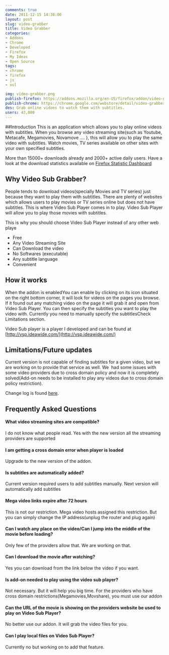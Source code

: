 ```yaml
---
comments: true
date: 2011-12-15 14:38:00
layout: post
slug: video-grabber
title: Video Grabber
categories:
- Addons
- Chrome
- Developed
- Firefox
- My Ideas
- Open Source
tags:
- chrome
- firefox
- js
- xul

img: video-grabber.png
publish-firefox: https://addons.mozilla.org/en-US/firefox/addon/video-grabber/
publish-chrome: https://chrome.google.com/webstore/detail/video-grabber/keinlcafjoaeegnnbmokjfbkkgfmpljh
des: Grab online vidoes to watch them with subtitles.
users: 43,000
---
```


##Introduction
This is an application which allows you to play online videos with subtitles. When you browse any video streaming site(such as Youtube, Metacafe, Megamovies, Novamove …. ), this will allow you to play the same video with subtitles. Watch movies, TV series available on other sites with your own specified subtitles.

<div class="alert alert-info">
More than 15000+ downloads already and 2000+ active daily users. Have a look at the download statistics available on <a href="https://addons.mozilla.org/en-US/firefox/addon/video-grabber/statistics/">Firefox Statistic Dashboard</a>
</div>

## Why Video Sub Grabber?

People tends to download videos(specially Movies and TV series) just because they want to play them with subtitles. There are plenty of websites which allows users to play movies or TV series online but does not have subtitles. This is where Video Sub Player comes in to play. Video Sub Player will allow you to play those movies with subtitles.

This is why you should choose Video Sub Player instead of any other web playe
	
  * Free
  * Any Video Streaming Site	
  * Can Download the video
  * No Softwares (executable)
  * Any subtitle language
  * Convenient

## How it works

When the addon is enabledYou can enable by clicking on its icon situated on the right bottom corner, it will look for videos on the pages you browse. If it found out any matching video on the page it will grab it and open from Video Sub Player. You can then specify the subtitles you want to play the video with. Currently you need to manually specify the subtitlesCheck Limitations section.

Video Sub player is a player I developed and can be found at [http://vsp.ideawide.com/](http://vsp.ideawide.com/)

## Limitations/Future updates

Current version is not capable of finding subtitles for a given video, but we are working on to provide that service as well. We  had some issues with some video providers due to cross domain policy and now it is completely solved(Add-on needs to be installed to play any videos due to cross domain policy restriction).


Change log is found [here](http://ideawide.com/video-sub-grabber-change-log/).

## Frequently Asked Questions

#### What video streaming sites are compatible?

I do not know what people read. Yes with the new version all the streaming providers are supported

#### I am getting a cross domain error when player is loaded

Upgrade to the new version of the addon.


#### Is subtitles are automatically added?

Current version required users to add subtitles manually. Next version will automatically add subtitles

#### Mega video links expire after 72 hours

This is not our restriction. Mega video hosts assigned this restriction. But you can simply change the IP address(unplug the router and plug again)

#### Can I watch any place on the video/Can I jump into the middle of the movie before loading?

Only few of the providers allow that. We are working on that.

#### Can I download the movie after watching?

Yes you can download from the link below the video if you want.

#### Is add-on needed to play using the video sub player?

Not necessary. But it will help you big time. For the providers who have cross domain restrictions(Megamovies,Movshare), you must use our addon

#### Can the URL of the movie is showing on the providers website be used to play on Video Sub Player?

No better use our addon. It will grab the video files for you.

#### Can I play local files on Video Sub Player?

Currently no but working on to add that feature.

